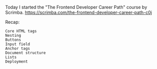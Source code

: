 Today I started the "The Frontend Developer Career Path" course by Scrimba. https://scrimba.com/the-frontend-developer-career-path-c0j


Recap: 


    Core HTML tags
    Nesting
    Buttons
    Input field
    Anchor tags
    Document structure
    Lists
    Deployment

